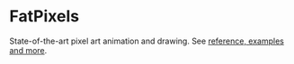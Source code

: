 FatPixels
=========

State-of-the-art pixel art animation and drawing. See [reference, examples and more](http://www.matmartinez.net/fatpixels/).